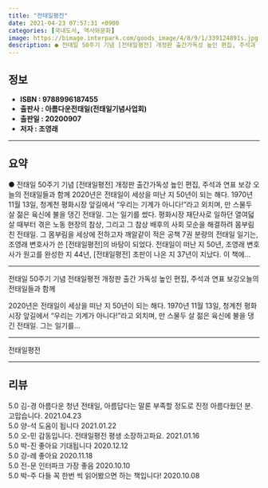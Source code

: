 ```yaml
---
title: "전태일평전"
date: 2021-04-23 07:57:31 +0900
categories: [국내도서, 역사와문화]
image: https://bimage.interpark.com/goods_image/4/8/9/1/339124891s.jpg
description: ● 전태일 50주기 기념 [전태일평전] 개정판 출간가독성 높인 편집, 주석과 연표 보강 오늘의 전태일들과 함께 2020년은 전태일이 세상을 떠난 지 50년이 되는 해다. 1970년 11월 13일, 청계천 평화시장 앞길에서 “우리는 기계가 아니다!”라고 외치며, 만 스물두 살 젊은 육신
---
```


## **정보**

- **ISBN : 9788996187455**
- **출판사 : 아름다운전태일(전태일기념사업회)**
- **출판일 : 20200907**
- **저자 : 조영래**

------



## **요약**

●  전태일 50주기 기념 [전태일평전] 개정판 출간가독성 높인 편집, 주석과 연표 보강 오늘의 전태일들과 함께 2020년은 전태일이 세상을 떠난 지 50년이 되는 해다. 1970년 11월 13일, 청계천 평화시장 앞길에서 “우리는 기계가 아니다!”라고 외치며, 만 스물두 살 젊은 육신에 불을 댕긴 전태일. 그는 일기를 썼다. 평화시장 재단사로 일하던 열여덟 살 때부터 겪은 노동 현장의 참상, 그리고 그 참상 배후의 사회 모순을 해결하려 몸부림친 전태일. 그 몸부림을 세상에 전하고자 깨알같이 적은 공책 7권 분량의 전태일 일기는, 조영래 변호사가 쓴 [전태일평전]의 바탕이 되었다. 전태일이 떠난 지 50년, 조영래 변호사가 원고를 완성한 지 44년, [전태일평전] 초판이 나온 지 37년이 지났다. 이 책에...

------

전태일 50주기 기념 전태일평전 개정판 출간
가독성 높인 편집, 주석과 연표 보강오늘의 전태일들과 함께 

2020년은 전태일이 세상을 떠난 지 50년이 되는 해다. 1970년 11월 13일, 청계천 평화시장 앞길에서 “우리는 기계가 아니다!”라고 외치며, 만 스물두 살 젊은 육신에 불을 댕긴 전태일. 그는 일기를... 

------


전태일평전 

------


## **리뷰** 

5.0 김-경 아름다운 청년 전태일, 아름답다는 말론 부족할 정도로 진정 아름다웠던 분. 고맙습니다. 2021.04.23 <br/>5.0 양-석 도움이 됩니다  2021.01.22 <br/>5.0 오-민 감동입니다. 전태일평전 평생 소장하고파요. 2021.01.16 <br/>5.0 박-진 좋아요 기대됩니다 2020.12.12 <br/>5.0 강-례 좋아요 2020.11.18 <br/>5.0 전-문 인터파크 가장 좋음 2020.10.10 <br/>5.0 박-주 다들 꼭 한번 씩 읽어봤으면 하는 책입니다! 2020.10.08 <br/>